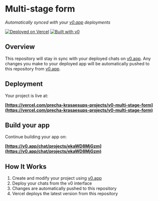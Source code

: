 # Multi-stage form

*Automatically synced with your [v0.app](https://v0.app) deployments*

[![Deployed on Vercel](https://img.shields.io/badge/Deployed%20on-Vercel-black?style=for-the-badge&logo=vercel)](https://vercel.com/precha-krasaesups-projects/v0-multi-stage-form)
[![Built with v0](https://img.shields.io/badge/Built%20with-v0.app-black?style=for-the-badge)](https://v0.app/chat/projects/ekaWD8MjGzm)

## Overview

This repository will stay in sync with your deployed chats on [v0.app](https://v0.app).
Any changes you make to your deployed app will be automatically pushed to this repository from [v0.app](https://v0.app).

## Deployment

Your project is live at:

**[https://vercel.com/precha-krasaesups-projects/v0-multi-stage-form](https://vercel.com/precha-krasaesups-projects/v0-multi-stage-form)**

## Build your app

Continue building your app on:

**[https://v0.app/chat/projects/ekaWD8MjGzm](https://v0.app/chat/projects/ekaWD8MjGzm)**

## How It Works

1. Create and modify your project using [v0.app](https://v0.app)
2. Deploy your chats from the v0 interface
3. Changes are automatically pushed to this repository
4. Vercel deploys the latest version from this repository